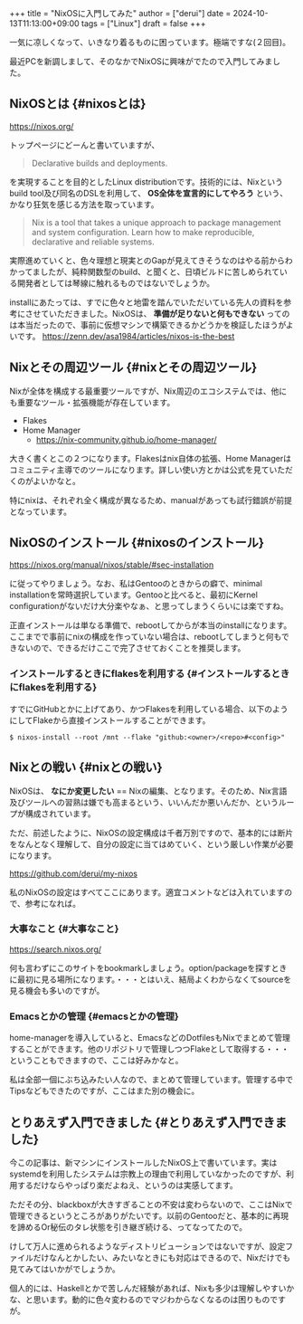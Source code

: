 +++
title = "NixOSに入門してみた"
author = ["derui"]
date = 2024-10-13T11:13:00+09:00
tags = ["Linux"]
draft = false
+++

一気に凉しくなって、いきなり着るものに困っています。極端ですな(２回目)。

最近PCを新調しまして、そのなかでNixOSに興味がでたので入門してみました。

<!--more-->


## NixOSとは {#nixosとは}

<https://nixos.org/>

トップページにどーんと書いていますが、

> Declarative builds and deployments.

を実現することを目的としたLinux distributionです。技術的には、Nixというbuild tool及び同名のDSLを利用して、 ****OS全体を宣言的にしてやろう**** という、かなり狂気を感じる方法を取っています。

> Nix is a tool that takes a unique approach to package management and system configuration. Learn how to make reproducible, declarative and reliable systems.

実際進めていくと、色々理想と現実とのGapが見えてきそうなのはやる前からわかってましたが、純粋関数型のbuild、と聞くと、日頃ビルドに苦しめられている開発者としては琴線に触れるものではないでしょうか。

installにあたっては、すでに色々と地雷を踏んでいただいている先人の資料を参考にさせていただきました。NixOSは、 ****準備が足りないと何もできない**** ってのは本当だったので、事前に仮想マシンで構築できるかどうかを検証したほうがよいです。
<https://zenn.dev/asa1984/articles/nixos-is-the-best>


## Nixとその周辺ツール {#nixとその周辺ツール}

Nixが全体を構成する最重要ツールですが、Nix周辺のエコシステムでは、他にも重要なツール・拡張機能が存在しています。

-   Flakes
-   Home Manager
    -   <https://nix-community.github.io/home-manager/>

大きく書くとこの２つになります。Flakesはnix自体の拡張、Home Managerはコミュニティ主導でのツールになります。詳しい使い方とかは公式を見ていただくのがよいかなと。

特にnixは、それぞれ全く構成が異なるため、manualがあっても試行錯誤が前提となっています。


## NixOSのインストール {#nixosのインストール}

<https://nixos.org/manual/nixos/stable/#sec-installation>

に従ってやりましょう。なお、私はGentooのときからの癖で、minimal installationを常時選択しています。Gentooと比べると、最初にKernel configurationがないだけ大分楽やなぁ、と思ってしまうくらいには楽ですね。

正直インストールは単なる準備で、rebootしてからが本当のinstallになります。ここまでで事前にnixの構成を作っていない場合は、rebootしてしまうと何もできないので、できるだけここで完了させておくことを推奨します。


### インストールするときにflakesを利用する {#インストールするときにflakesを利用する}

すでにGitHubとかに上げてあり、かつFlakesを利用している場合、以下のようにしてFlakeから直接インストールすることができます。

```shell
$ nixos-install --root /mnt --flake "github:<owner>/<repo>#<config>"
```


## Nixとの戦い {#nixとの戦い}

NixOSは、 **なにか変更したい** == Nixの編集、となります。そのため、Nix言語及びツールへの習熟は嫌でも高まるという、いいんだか悪いんだか、というループが構成されています。

ただ、前述したように、NixOSの設定構成は千者万別ですので、基本的には断片をなんとなく理解して、自分の設定に当てはめていく、という厳しい作業が必要になります。

<https://github.com/derui/my-nixos>

私のNixOSの設定はすべてここにあります。適宜コメントなどは入れていますので、参考になれば。


### 大事なこと {#大事なこと}

<https://search.nixos.org/>

何も言わずにこのサイトをbookmarkしましょう。option/packageを探すときに最初に見る場所になります。・・・とはいえ、結局よくわからなくてsourceを見る機会も多いのですが。


### Emacsとかの管理 {#emacsとかの管理}

home-managerを導入していると、EmacsなどのDotfilesもNixでまとめて管理することができます。他のリポジトリで管理しつつFlakeとして取得する・・・ということもできますので、ここは好みかなと。

私は全部一個にぶち込みたい人なので、まとめて管理しています。管理する中でTipsなどもできたのですが、ここはまた別の機会に。


## とりあえず入門できました {#とりあえず入門できました}

今この記事は、新マシンにインストールしたNixOS上で書いています。実はsystemdを利用したシステムは宗教上の理由で利用していなかったのですが、利用するだけならやっぱり楽だよねえ、というのは実感してます。

ただその分、blackboxが大きすぎることの不安は変わらないので、ここはNixで管理できるというところがありがたいです。以前のGentooだと、基本的に再現を諦めるOr秘伝のタレ状態を引き継ぎ続ける、ってなってたので。

けして万人に進められるようなディストリビューションではないですが、設定ファイルだけなんとかしたい、みたいなときにも対応はできるので、Nixだけでも見てみてはいかがでしょうか。

個人的には、Haskellとかで苦しんだ経験があれば、Nixも多少は理解しやすいかな、と思います。動的に色々変わるのでマジわからなくなるのは困りものですが。
